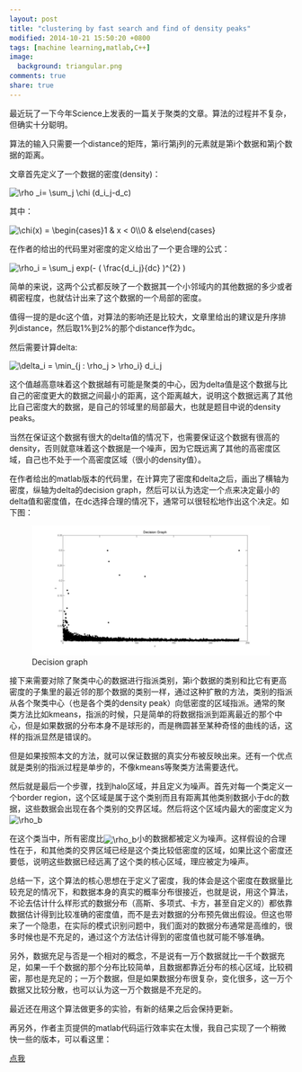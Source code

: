 ```yaml
---
layout: post
title: "clustering by fast search and find of density peaks"
modified: 2014-10-21 15:50:20 +0800
tags: [machine learning,matlab,C++]
image:
  background: triangular.png 
comments: true 
share: true
---
```


最近玩了一下今年Science上发表的一篇关于聚类的文章。算法的过程并不复杂，但确实十分聪明。

算法的输入只需要一个distance的矩阵，第i行第j列的元素就是第i个数据和第j个数据的距离。

文章首先定义了一个数据的密度(density)：

<img src="http://www.sciweavers.org/tex2img.php?eq=%20%5Crho%20_i%3D%20%5Csum_j%20%20%20%5Cchi%20%28d_i_j-d_c%29&bc=White&fc=Black&im=jpg&fs=12&ff=arev&edit=0" align="center" border="0" alt=" \rho _i= \sum_j   \chi (d_i_j-d_c)" width="150" height="42" />

其中：

<img src="http://www.sciweavers.org/tex2img.php?eq=%5Cchi%28x%29%20%3D%20%20%5Cbegin%7Bcases%7D1%20%26%20x%20%3C%200%5C%5C0%20%26%20else%5Cend%7Bcases%7D%20&bc=White&fc=Black&im=jpg&fs=12&ff=arev&edit=0" align="center" border="0" alt="\chi(x) =  \begin{cases}1 & x < 0\\0 & else\end{cases} " width="144" height="47" />

在作者的给出的代码里对密度的定义给出了一个更合理的公式：

<img src="http://www.sciweavers.org/tex2img.php?eq=%5Crho_i%20%3D%20%5Csum_j%20exp%28-%20%28%20%5Cfrac%7Bd_i_j%7D%7Bdc%7D%20%29%5E%7B2%7D%20%29%20&bc=White&fc=Black&im=jpg&fs=12&ff=arev&edit=0" align="center" border="0" alt="\rho_i = \sum_j exp(- ( \frac{d_i_j}{dc} )^{2} ) " width="172" height="53" />

简单的来说，这两个公式都反映了一个数据其一个小邻域内的其他数据的多少或者稠密程度，也就估计出来了这个数据的一个局部的密度。

值得一提的是dc这个值，对算法的影响还是比较大，文章里给出的建议是升序排列distance，然后取1%到2%的那个distance作为dc。

然后需要计算delta:

<img src="http://www.sciweavers.org/tex2img.php?eq=%20%5Cdelta_i%20%3D%20%20%5Cmin_%7Bj%20%3A%20%5Crho_j%20%3E%20%5Crho_i%7D%20d_i_j%20&bc=White&fc=Black&im=jpg&fs=12&ff=arev&edit=0" align="center" border="0" alt=" \delta_i =  \min_{j : \rho_j > \rho_i} d_i_j " width="104" height="32" />

这个值越高意味着这个数据越有可能是聚类的中心，因为delta值是这个数据与比自己的密度更大的数据之间最小的距离，这个距离越大，说明这个数据远离了其他比自己密度大的数据，是自己的邻域里的局部最大，也就是题目中说的density peaks。

当然在保证这个数据有很大的delta值的情况下，也需要保证这个数据有很高的density，否则就意味着这个数据是一个噪声，因为它既远离了其他的高密度区域，自己也不处于一个高密度区域（很小的density值）。

在作者给出的matlab版本的代码里，在计算完了密度和delta之后，画出了横轴为密度，纵轴为delta的decision graph，然后可以认为选定一个点来决定最小的delta值和密度值，在dc选择合理的情况下，通常可以很轻松地作出这个决定。如下图：

<figure>
	<img src="/images/decision_graph.jpg" alt="">
	<figcaption>Decision graph</figcaption>
</figure>

接下来需要对除了聚类中心的数据进行指派类别，第i个数据的类别和比它有更高密度的子集里的最近邻的那个数据的类别一样，通过这种扩散的方法，类别的指派从各个聚类中心（也是各个类的density peak）向低密度的区域指派。通常的聚类方法比如kmeans，指派的时候，只是简单的将数据指派到距离最近的那个中心，但是如果数据的分布本身不是球形的，而是椭圆甚至某种奇怪的曲线的话，这样的指派显然是错误的。

但是如果按照本文的方法，就可以保证数据的真实分布被反映出来。还有一个优点就是类别的指派过程是单步的，不像kmeans等聚类方法需要迭代。

然后就是最后一个步骤，找到halo区域，并且定义为噪声。首先对每一个类定义一个border region，这个区域是属于这个类别而且有距离其他类别数据小于dc的数据，这些数据会出现在各个类别的交界区域。然后将这个区域内最大的密度定义为<img src="http://www.sciweavers.org/tex2img.php?eq=%20%5Crho_b&bc=White&fc=Black&im=jpg&fs=12&ff=arev&edit=0" align="center" border="0" alt=" \rho_b" width="24" height="17" />

在这个类当中，所有密度比<img src="http://www.sciweavers.org/tex2img.php?eq=%20%5Crho_b&bc=White&fc=Black&im=jpg&fs=12&ff=arev&edit=0" align="center" border="0" alt=" \rho_b" width="24" height="17" />小的数据都被定义为噪声。这样假设的合理性在于，和其他类的交界区域已经是这个类比较低密度的区域，如果比这个密度还要低，说明这些数据已经远离了这个类的核心区域，理应被定为噪声。

总结一下，这个算法的核心思想在于定义了密度，我的体会是这个密度在数据量比较充足的情况下，和数据本身的真实的概率分布很接近，也就是说，用这个算法，不论去估计什么样形式的数据分布（高斯、多项式、卡方，甚至自定义的）都依靠数据估计得到比较准确的密度值，而不是去对数据的分布预先做出假设。但这也带来了一个隐患，在实际的模式识别问题中，我们面对的数据分布通常是高维的，很多时候也是不充足的，通过这个方法估计得到的密度值也就可能不够准确。

另外，数据充足与否是一个相对的概念，不是说有一万个数据就比一千个数据充足，如果一千个数据的那个分布比较简单，且数据都靠近分布的核心区域，比较稠密，那也是充足的；一万个数据，但是如果数据分布很复杂，变化很多，这一万个数据又比较分散，也可以认为这一万个数据是不充足的。

最近还在用这个算法做更多的实验，有新的结果之后会保持更新。

再另外，作者主页提供的matlab代码运行效率实在太慢，我自己实现了一个稍微快一些的版本，可以看这里：

<a href = "https://github.com/alanse7en/cluster_dp">点我</a>